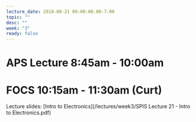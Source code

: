 ```yaml
---
lecture_date: 2018-08-21 09:00:00.00-7:00
topic: ""
desc: ""
week: "3"
ready: false
---
```


# APS Lecture 8:45am - 10:00am




# FOCS 10:15am - 11:30am (Curt)

Lecture slides: [Intro to Electronics](/lectures/week3/SPIS Lecture 21 - Intro to Electronics.pdf)



